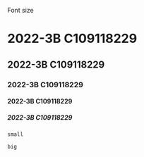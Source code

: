 Font size
# 2022-3B C109118229
## 2022-3B C109118229
### 2022-3B C109118229
#### 2022-3B C109118229
##### 2022-3B C109118229  


`small`
```
big
```
